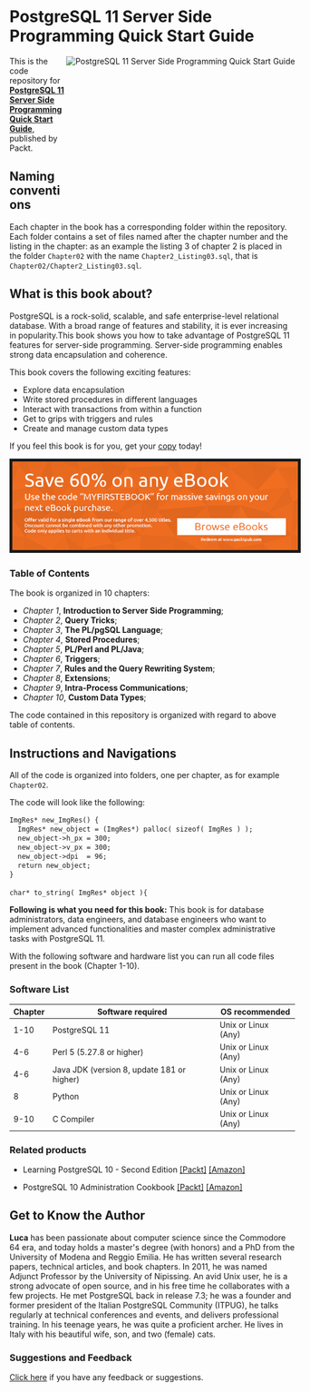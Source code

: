 # PostgreSQL 11 Server Side Programming Quick Start Guide

<a href="https://www.packtpub.com/big-data-and-business-intelligence/postgresql-11-server-side-programming-quick-start-guide?utm_source=github&utm_medium=repository&utm_campaign=9781789342222"><img src="https://dz13w8afd47il.cloudfront.net/sites/default/files/imagecache/ppv4_main_book_cover/B11208.png" alt="PostgreSQL 11 Server Side Programming Quick Start Guide" height="256px" align="right"></a>

This is the code repository for **[PostgreSQL 11 Server Side Programming Quick Start Guide](https://www.packtpub.com/big-data-and-business-intelligence/postgresql-11-server-side-programming-quick-start-guide?utm_source=github&utm_medium=repository&utm_campaign=9781789342222)**, published by Packt.



## Naming conventions

Each chapter in the book has a corresponding folder within the repository. Each folder contains a set of files named after the chapter number and the listing in the chapter: as an example the listing 3 of chapter 2 is placed in the folder `Chapter02` with the name `Chapter2_Listing03.sql`, that is `Chapter02/Chapter2_Listing03.sql`.

## What is this book about?
PostgreSQL is a rock-solid, scalable, and safe enterprise-level relational database. With a broad range of features and stability, it is ever increasing in popularity.This book shows you how to take advantage of PostgreSQL 11 features for server-side programming. Server-side programming enables strong data encapsulation and coherence.

This book covers the following exciting features: 
* Explore data encapsulation
* Write stored procedures in different languages
* Interact with transactions from within a function
* Get to grips with triggers and rules
* Create and manage custom data types

If you feel this book is for you, get your [copy](https://www.amazon.com/dp/1789342228) today!

<a href="https://www.packtpub.com/?utm_source=github&utm_medium=banner&utm_campaign=GitHubBanner"><img src="https://raw.githubusercontent.com/PacktPublishing/GitHub/master/GitHub.png" 
alt="https://www.packtpub.com/" border="5" /></a>

### Table of Contents

The book is organized in 10 chapters:

- *Chapter 1*, **Introduction to Server Side Programming**;
- *Chapter 2*, **Query Tricks**;
- *Chapter 3*, **The PL/pgSQL Language**;
- *Chapter 4*, **Stored Procedures**;
- *Chapter 5*, **PL/Perl and PL/Java**;
- *Chapter 6*, **Triggers**;
- *Chapter 7*, **Rules and the Query Rewriting System**;
- *Chapter 8*, **Extensions**;
- *Chapter 9*, **Intra-Process Communications**;
- *Chapter 10*, **Custom Data Types**;

The code contained in this repository is organized with regard to above table of contents.


## Instructions and Navigations
All of the code is organized into folders, one per chapter, as for example `Chapter02`.

The code will look like the following:
```
ImgRes* new_ImgRes() {
  ImgRes* new_object = (ImgRes*) palloc( sizeof( ImgRes ) );
  new_object->h_px = 300;
  new_object->v_px = 300;
  new_object->dpi  = 96;
  return new_object;
}

char* to_string( ImgRes* object ){
```

**Following is what you need for this book:**
This book is for database administrators, data engineers, and database engineers who want to implement advanced functionalities and master complex administrative tasks with PostgreSQL 11.

With the following software and hardware list you can run all code files present in the book (Chapter 1-10).

### Software List

|  Chapter | Software required                          | OS recommended                      |
| -------- | ------------------------------------------ | ----------------------------------- |
|     1-10 | PostgreSQL 11                              | Unix or Linux (Any)                 |
|      4-6 | Perl 5 (5.27.8 or higher)                  | Unix or Linux (Any)                 |
|      4-6 | Java JDK (version 8, update 181 or higher) | Unix or Linux (Any)                 |
|        8 | Python                                     | Unix or Linux (Any)                 |
|     9-10 | C Compiler                                 | Unix or Linux (Any)                 |

### Related products 
* Learning PostgreSQL 10 - Second Edition [[Packt]](https://india.packtpub.com/in/big-data-and-business-intelligence/learning-postgresql-10-second-edition?utm_source=github&utm_medium=repository&utm_campaign=9781788392013) [[Amazon]](https://www.amazon.com/dp/1788392019)

* PostgreSQL 10 Administration Cookbook [[Packt]](https://india.packtpub.com/in/big-data-and-business-intelligence/postgresql-10-administration-cookbook?utm_source=github&utm_medium=repository&utm_campaign=9781788474924) [[Amazon]](https://www.amazon.com/dp/1788474929)

## Get to Know the Author
**Luca**
has been passionate about computer science since the Commodore 64 era, and today holds a master's degree (with honors) and a PhD from the University of Modena and Reggio Emilia. He has written several research papers, technical articles, and book chapters.
In 2011, he was named Adjunct Professor by the University of Nipissing. An avid Unix user, he is a strong advocate of open source, and in his free time he collaborates with a few projects. He met PostgreSQL back in release 7.3; he was a founder and former president of the Italian PostgreSQL Community (ITPUG), he talks regularly at technical conferences and events, and delivers professional training. In his teenage years, he was quite a proficient archer. He lives in Italy with his beautiful wife, son, and two (female) cats.

### Suggestions and Feedback
[Click here](https://docs.google.com/forms/d/e/1FAIpQLSdy7dATC6QmEL81FIUuymZ0Wy9vH1jHkvpY57OiMeKGqib_Ow/viewform) if you have any feedback or suggestions.
